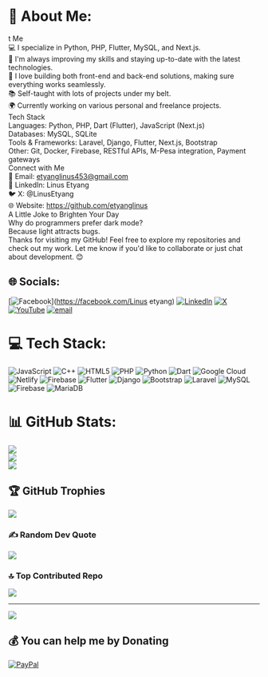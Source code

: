 # 💫 About Me:
t Me<br>💻 I specialize in Python, PHP, Flutter, MySQL, and Next.js.<br>🔄 I'm always improving my skills and staying up-to-date with the latest technologies.<br>🚀 I love building both front-end and back-end solutions, making sure everything works seamlessly.<br>📚 Self-taught with lots of projects under my belt.<br>🌍 Currently working on various personal and freelance projects.<br>Tech Stack<br>Languages: Python, PHP, Dart (Flutter), JavaScript (Next.js)<br>Databases: MySQL, SQLite<br>Tools & Frameworks: Laravel, Django, Flutter, Next.js, Bootstrap<br>Other: Git, Docker, Firebase, RESTful APIs, M-Pesa integration, Payment gateways<br>Connect with Me<br>📧 Email: etyanglinus453@gmail.com<br>🔗 LinkedIn: Linus Etyang<br>🐦 X: @LinusEtyang<br>🌐 Website: https://github.com/etyanglinus<br>A Little Joke to Brighten Your Day <br>Why do programmers prefer dark mode?<br>Because light attracts bugs.<br>Thanks for visiting my GitHub! Feel free to explore my repositories and check out my work. Let me know if you'd like to collaborate or just chat about development. 😊


## 🌐 Socials:
[![Facebook](https://img.shields.io/badge/Facebook-%231877F2.svg?logo=Facebook&logoColor=white)](https://facebook.com/Linus etyang) [![LinkedIn](https://img.shields.io/badge/LinkedIn-%230077B5.svg?logo=linkedin&logoColor=white)](https://linkedin.com/in/linus_murunga) [![X](https://img.shields.io/badge/X-black.svg?logo=X&logoColor=white)](https://x.com/@linusetyangmur) [![YouTube](https://img.shields.io/badge/YouTube-%23FF0000.svg?logo=YouTube&logoColor=white)](https://youtube.com/@linusetyangmurunga) [![email](https://img.shields.io/badge/Email-D14836?logo=gmail&logoColor=white)](mailto:etyanglinus453@gmail.com) 

# 💻 Tech Stack:
![JavaScript](https://img.shields.io/badge/javascript-%23323330.svg?style=for-the-badge&logo=javascript&logoColor=%23F7DF1E) ![C++](https://img.shields.io/badge/c++-%2300599C.svg?style=for-the-badge&logo=c%2B%2B&logoColor=white) ![HTML5](https://img.shields.io/badge/html5-%23E34F26.svg?style=for-the-badge&logo=html5&logoColor=white) ![PHP](https://img.shields.io/badge/php-%23777BB4.svg?style=for-the-badge&logo=php&logoColor=white) ![Python](https://img.shields.io/badge/python-3670A0?style=for-the-badge&logo=python&logoColor=ffdd54) ![Dart](https://img.shields.io/badge/dart-%230175C2.svg?style=for-the-badge&logo=dart&logoColor=white) ![Google Cloud](https://img.shields.io/badge/GoogleCloud-%234285F4.svg?style=for-the-badge&logo=google-cloud&logoColor=white) ![Netlify](https://img.shields.io/badge/netlify-%23000000.svg?style=for-the-badge&logo=netlify&logoColor=#00C7B7) ![Firebase](https://img.shields.io/badge/firebase-%23039BE5.svg?style=for-the-badge&logo=firebase) ![Flutter](https://img.shields.io/badge/Flutter-%2302569B.svg?style=for-the-badge&logo=Flutter&logoColor=white) ![Django](https://img.shields.io/badge/django-%23092E20.svg?style=for-the-badge&logo=django&logoColor=white) ![Bootstrap](https://img.shields.io/badge/bootstrap-%238511FA.svg?style=for-the-badge&logo=bootstrap&logoColor=white) ![Laravel](https://img.shields.io/badge/laravel-%23FF2D20.svg?style=for-the-badge&logo=laravel&logoColor=white) ![MySQL](https://img.shields.io/badge/mysql-4479A1.svg?style=for-the-badge&logo=mysql&logoColor=white) ![Firebase](https://img.shields.io/badge/firebase-a08021?style=for-the-badge&logo=firebase&logoColor=ffcd34) ![MariaDB](https://img.shields.io/badge/MariaDB-003545?style=for-the-badge&logo=mariadb&logoColor=white)
# 📊 GitHub Stats:
![](https://github-readme-stats.vercel.app/api?username=etyanglinus&theme=dark&hide_border=false&include_all_commits=false&count_private=false)<br/>
![](https://nirzak-streak-stats.vercel.app/?user=etyanglinus&theme=dark&hide_border=false)<br/>
![](https://github-readme-stats.vercel.app/api/top-langs/?username=etyanglinus&theme=dark&hide_border=false&include_all_commits=false&count_private=false&layout=compact)

## 🏆 GitHub Trophies
![](https://github-profile-trophy.vercel.app/?username=etyanglinus&theme=radical&no-frame=false&no-bg=false&margin-w=4)

### ✍️ Random Dev Quote
![](https://quotes-github-readme.vercel.app/api?type=horizontal&theme=radical)

### 🔝 Top Contributed Repo
![](https://github-contributor-stats.vercel.app/api?username=etyanglinus&limit=5&theme=dark&combine_all_yearly_contributions=true)

---
[![](https://visitcount.itsvg.in/api?id=etyanglinus&icon=0&color=0)](https://visitcount.itsvg.in)

  ## 💰 You can help me by Donating
  [![PayPal](https://img.shields.io/badge/PayPal-00457C?style=for-the-badge&logo=paypal&logoColor=white)](https://paypal.me/linusetyangmurunga@gmail.com) 

  
<!-- Proudly created with GPRM ( https://gprm.itsvg.in ) -->
